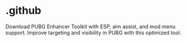 # .github
Download PUBG Enhancer Toolkit with ESP, aim assist, and mod menu support. Improve targeting and visibility in PUBG with this optimized tool.
